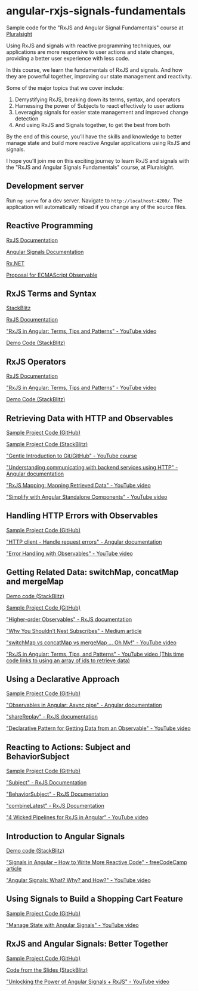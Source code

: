 # angular-rxjs-signals-fundamentals
Sample code for the "RxJS and Angular Signal Fundamentals" course at [Pluralsight](https://app.pluralsight.com/library/courses/rxjs-angular-signals-fundamentals/table-of-contents) 

Using RxJS and signals with reactive programming techniques, our applications are more responsive to user actions and state changes, providing a better user experience with less code.

In this course, we learn the fundamentals of RxJS and signals. And how they are powerful together, improving our state management and reactivity.

Some of the major topics that we cover include:

1.	Demystifying RxJS, breaking down its terms, syntax, and operators
2.	Harnessing the power of Subjects to react effectively to user actions
3.	Leveraging signals for easier state management and improved change detection
4.	And using RxJS and Signals together, to get the best from both

By the end of this course, you’ll have the skills and knowledge to better manage state and build more reactive Angular applications using RxJS and signals.

I hope you’ll join me on this exciting journey to learn RxJS and signals with the "RxJS and Angular Signals Fundamentals" course, at Pluralsight.

## Development server

Run `ng serve` for a dev server. Navigate to `http://localhost:4200/`. The application will automatically reload if you change any of the source files.

## Reactive Programming

[RxJS Documentation](https://rxjs.dev/)

[Angular Signals Documentation](https://angular.io/guide/signals)

[Rx.NET](https://github.com/dotnet/reactive)

[Proposal for ECMAScript Observable](https://tc39.es/proposal-observable/)

## RxJS Terms and Syntax

[StackBlitz](https://stackblitz.com)

[RxJS Documentation](https://rxjs.dev/)

["RxJS in Angular: Terms, Tips and Patterns" - YouTube video](https://youtu.be/vtCDRiG__D4)

[Demo Code (StackBlitz)](https://stackblitz.com/edit/rxjs-signals-m3-deborahk)

## RxJS Operators

[RxJS Documentation](https://rxjs.dev/)

["RxJS in Angular: Terms, Tips and Patterns" - YouTube video](https://youtu.be/vtCDRiG__D4)

[Demo Code (StackBlitz)](https://stackblitz.com/edit/rxjs-signals-m4-deborahk)

## Retrieving Data with HTTP and Observables

[Sample Project Code (GitHub)](https://github.com/DeborahK/angular-rxjs-signals-fundamentals)

[Sample Project Code (StackBlitz)](https://stackblitz.com/github/DeborahK/angular-rxjs-signals-fundamentals/tree/main/apm-begin)

["Gentle Introduction to Git/GitHub" - YouTube course](https://youtu.be/pICJdbC7j0Q)

["Understanding communicating with backend services using HTTP" - Angular documentation](https://angular.io/guide/understanding-communicating-with-http)

["RxJS Mapping: Mapping Retrieved Data" - YouTube video](https://youtu.be/c7z-rsKcvZw)

["Simplify with Angular Standalone Components" - YouTube video](https://youtu.be/c8YGsPx0zVk)

## Handling HTTP Errors with Observables

[Sample Project Code (GitHub)](https://github.com/DeborahK/angular-rxjs-signals-fundamentals)

["HTTP client - Handle request errors" - Angular documentation](https://angular.io/guide/http-handle-request-errors)

["Error Handling with Observables" - YouTube video](https://youtu.be/L9kFTps_7Tk)

## Getting Related Data: switchMap, concatMap and mergeMap
[Demo code (StackBlitz)](https://stackblitz.com/edit/rxjs-signals-m7-deborahk)

[Sample Project Code (GitHub)](https://github.com/DeborahK/angular-rxjs-signals-fundamentals)

["Higher-order Observables" - RxJS documentation](https://rxjs.dev/guide/higher-order-observables)

["Why You Shouldn’t Nest Subscribes" - Medium article](https://medium.com/ngconf/why-you-shouldnt-nest-subscribes-eafbc3b00af2)

["switchMap vs concatMap vs mergeMap … Oh My!" - YouTube video](https://youtu.be/RSf7DlJXoGQ)

["RxJS in Angular: Terms, Tips, and Patterns" - YouTube video (This time code links to using an array of ids to retrieve data)](https://youtu.be/vtCDRiG__D4?t=2190)

## Using a Declarative Approach
[Sample Project Code (GitHub)](https://github.com/DeborahK/angular-rxjs-signals-fundamentals)

["Observables in Angular: Async pipe" - Angular documentation](https://angular.io/guide/observables-in-angular#async-pipe)

["shareReplay" - RxJS documentation](https://rxjs.dev/api/index/function/shareReplay)

["Declarative Pattern for Getting Data from an Observable" - YouTube video](https://youtu.be/0XPxUa8u-LY)

## Reacting to Actions: Subject and BehaviorSubject
[Sample Project Code (GitHub)](https://github.com/DeborahK/angular-rxjs-signals-fundamentals)

["Subject" - RxJS Documentation](https://rxjs.dev/api/index/class/Subject)

["BehaviorSubject" - RxJS Documentation](https://rxjs.dev/api/index/class/BehaviorSubject)

["combineLatest" - RxJS Documentation](https://rxjs.dev/api/index/function/combineLatest)

["4 Wicked Pipelines for RxJS in Angular" - YouTube video](https://youtu.be/wQ8jXlWMoCo)

## Introduction to Angular Signals
[Demo code (StackBlitz)](https://stackblitz.com/edit/rxjs-signals-m10-deborahk)

["Signals in Angular – How to Write More Reactive Code" - freeCodeCamp article](https://www.freecodecamp.org/news/angular-signals)

["Angular Signals: What? Why? and How?" - YouTube video](https://youtu.be/oqYQG7QMdzw)

## Using Signals to Build a Shopping Cart Feature
[Sample Project Code (GitHub)](https://github.com/DeborahK/angular-rxjs-signals-fundamentals)

["Manage State with Angular Signals" - YouTube video](https://youtu.be/04avEeicarQ)

## RxJS and Angular Signals: Better Together
[Sample Project Code (GitHub)](https://github.com/DeborahK/angular-rxjs-signals-fundamentals)

[Code from the Slides (StackBlitz)](https://stackblitz.com/edit/rxjs-signals-m12-deborahk)

["Unlocking the Power of Angular Signals + RxJS" - YouTube video](https://youtu.be/nXJFhZdbWzw)
